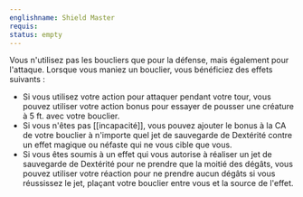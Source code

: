 ```yaml
---
englishname: Shield Master
requis:
status: empty
---
```

Vous n'utilisez pas les boucliers que pour la défense, mais également pour l'attaque. Lorsque vous maniez un bouclier, vous bénéficiez des effets suivants : 

 - Si vous utilisez votre action pour attaquer pendant votre tour, vous pouvez utiliser votre action bonus pour essayer de pousser une créature à 5 ft. avec votre bouclier.
 - Si vous n'êtes pas [[incapacité]], vous pouvez ajouter le bonus à la CA de votre bouclier à n'importe quel jet de sauvegarde de Dextérité contre un effet magique ou néfaste qui ne vous cible que vous.
 - Si vous êtes soumis à un effet qui vous autorise à réaliser un jet de sauvegarde de Dextérité pour ne prendre que la moitié des dégâts, vous pouvez utiliser votre réaction pour ne prendre aucun dégâts si vous réussissez le jet, plaçant votre bouclier entre vous et la source de l'effet.